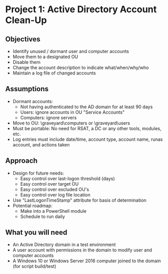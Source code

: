 # Project 1: Active Directory Account Clean-Up

## Objectives

* Identify unused / dormant user and computer accounts
* Move them to a designated OU
* Disable them
* Change the account description to indicate what/when/why/who
* Maintain a log file of changed accounts

## Assumptions

* Dormant accounts:
  * Not having authenticated to the AD domain for at least 90 days
  * Users: ignore accounts in OU "Service Accounts"
  * Computers: ignore servers
* Move to OU: \graveyard\computers or \graveyard\users
* Must be portable: No need for RSAT, a DC or any other tools, modules, etc.
* Log entries must include date/time, account type, account name, runas account, and actions taken

## Approach

* Design for future needs:
  * Easy control over last-logon threshold (days)
  * Easy control over target OU
  * Easy control over excluded OU's
  * Easy control over log file location
* Use "LastLogonTimeStamp" attribute for basis of determination
* Potential roadmap:
  * Make into a PowerShell module
  * Schedule to run daily

## What you will need

* An Active Directory domain in a test environment
* A user account with permissions in the domain to modify user and computer accounts
* A Windows 10 or Windows Server 2016 computer joined to the domain (for script build/test)
